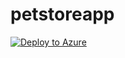# petstoreapp

[![Deploy to Azure](https://azuredeploy.net/deploybutton.png)](https://raw.githubusercontent.com/link78/petstoreapp/master/PetSoreApp/azuredeploy.yaml)
